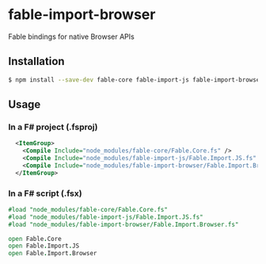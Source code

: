 # fable-import-browser

Fable bindings for native Browser APIs

## Installation

```sh
$ npm install --save-dev fable-core fable-import-js fable-import-browser
```

## Usage

### In a F# project (.fsproj)

```xml
  <ItemGroup>
    <Compile Include="node_modules/fable-core/Fable.Core.fs" />
    <Compile Include="node_modules/fable-import-js/Fable.Import.JS.fs" />
    <Compile Include="node_modules/fable-import-browser/Fable.Import.Browser.fs" />
  </ItemGroup>
```

### In a F# script (.fsx)

```fsharp
#load "node_modules/fable-core/Fable.Core.fs"
#load "node_modules/fable-import-js/Fable.Import.JS.fs"
#load "node_modules/fable-import-browser/Fable.Import.Browser.fs"

open Fable.Core
open Fable.Import.JS
open Fable.Import.Browser
```
